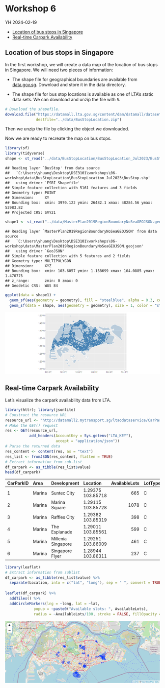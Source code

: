 Workshop 6
================
YH
2024-02-19

- [Location of bus stops in
  Singapore](#location-of-bus-stops-in-singapore)
- [Real-time Carpark Availability](#real-time-carpark-availability)

## Location of bus stops in Singapore

In the first workshop, we will create a data map of the location of bus
stops in Singapore. We will need two pieces of information:

- The shape file for geographical boundaries are available from
  [data.gov.sg](../data/BusStopLocation.zip). Download and store it in
  the data directory.

- The shape file for bus stop locations is available as one of LTA’s
  static data sets. We can download and unzip the file with `R`.

``` r
# Download the shapefile.
download.file("https://datamall.lta.gov.sg/content/dam/datamall/datasets/Geospatial/BusStopLocation.zip",
              destfile="../data/BusStopLocation.zip")
```

Then we unzip the file by clicking the object we downloaded.

Now we are ready to recreate the map on bus stops.

``` r
library(sf)
library(tidyverse)
shape <- st_read("../data/BusStopLocation/BusStopLocation_Jul2023/BusStop.shp")
```

    ## Reading layer `BusStop' from data source 
    ##   `C:\Users\yhuang\Desktop\DSE3101\workshops\06-workshop\data\BusStopLocation\BusStopLocation_Jul2023\BusStop.shp' 
    ##   using driver `ESRI Shapefile'
    ## Simple feature collection with 5161 features and 3 fields
    ## Geometry type: POINT
    ## Dimension:     XY
    ## Bounding box:  xmin: 3970.122 ymin: 26482.1 xmax: 48284.56 ymax: 52983.82
    ## Projected CRS: SVY21

``` r
shape1 <- st_read("../data/MasterPlan2019RegionBoundaryNoSeaGEOJSON.geojson")
```

    ## Reading layer `MasterPlan2019RegionBoundaryNoSeaGEOJSON' from data source 
    ##   `C:\Users\yhuang\Desktop\DSE3101\workshops\06-workshop\data\MasterPlan2019RegionBoundaryNoSeaGEOJSON.geojson' 
    ##   using driver `GeoJSON'
    ## Simple feature collection with 5 features and 2 fields
    ## Geometry type: MULTIPOLYGON
    ## Dimension:     XYZ
    ## Bounding box:  xmin: 103.6057 ymin: 1.158699 xmax: 104.0885 ymax: 1.470775
    ## z_range:       zmin: 0 zmax: 0
    ## Geodetic CRS:  WGS 84

``` r
ggplot(data = shape1) +
  geom_sf(aes(geometry = geometry), fill = "steelblue", alpha = 0.3, color = "white") +
  geom_sf(data = shape, aes(geometry = geometry), size = 1, color = "steelblue") 
```

![](06-workshop_files/figure-gfm/unnamed-chunk-2-1.png)<!-- -->

## Real-time Carpark Availability

Let’s visualize the carpark availability data from LTA.

``` r
library(httr); library(jsonlite)
# Construct the resource URL
resource_url <- "http://datamall2.mytransport.sg/ltaodataservice/CarParkAvailabilityv2"
# Make the GET() request
res <- GET(resource_url, 
           add_headers(AccountKey = Sys.getenv("LTA_KEY"),
                       accept = "application/json"))
# Parse the returned data
res_content <- content(res, as = "text")
res_list <- fromJSON(res_content, flatten = TRUE)
# Extract information from sub-list
df_carpark <- as_tibble(res_list$value)
head(df_carpark)
```

<div class="kable-table">

| CarParkID | Area   | Development        | Location          | AvailableLots | LotType | Agency |
|:----------|:-------|:-------------------|:------------------|--------------:|:--------|:-------|
| 1         | Marina | Suntec City        | 1.29375 103.85718 |           665 | C       | LTA    |
| 2         | Marina | Marina Square      | 1.29115 103.85728 |          1078 | C       | LTA    |
| 3         | Marina | Raffles City       | 1.29382 103.85319 |           398 | C       | LTA    |
| 4         | Marina | The Esplanade      | 1.29011 103.85561 |           599 | C       | LTA    |
| 5         | Marina | Millenia Singapore | 1.29251 103.86009 |           461 | C       | LTA    |
| 6         | Marina | Singapore Flyer    | 1.28944 103.86311 |           237 | C       | LTA    |

</div>

``` r
library(leaflet)
# Extract information from sublist
df_carpark <- as_tibble(res_list$value) %>%
  separate(Location, into = c("lat", "long"), sep = " ", convert = TRUE)

leaflet(df_carpark) %>%
  addTiles() %>%
  addCircleMarkers(lng = ~long, lat = ~lat,
             popup = ~paste0("Available slots: ", AvailableLots),
             radius = ~AvailableLots/100, stroke = FALSE, fillOpacity = 0.5)
```

![](06-workshop_files/figure-gfm/unnamed-chunk-4-1.png)<!-- -->
